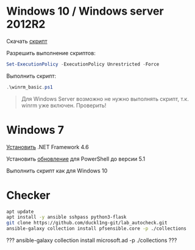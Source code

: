 # Windows 10 / Windows server 2012R2

Скачать [скрипт](https://raw.githubusercontent.com/duckl1ng-git/lab_autocheck/main/preparing/winrm_basic.ps1)

Разрешить выполнение скриптов:
```PowerShell
Set-ExecutionPolicy -ExecutionPolicy Unrestricted -Force
```

Выполнить скрипт:
```PowerShell
.\winrm_basic.ps1
```

> Для Windows Server возможно не нужно выполнять скрипт, т.к. winrm уже включен. Проверить!

# Windows 7

[Установить](https://www.microsoft.com/ru-ru/download/details.aspx?id=48137) .NET Framework 4.6

Установить [обновление](https://aka.ms/wmf51download) для PowerShell до версии 5.1

Выполнить скрипт как для Windows 10

# Checker

```bash
apt update
apt install -y ansible sshpass python3-flask
git clone https://github.com/duckl1ng-git/lab_autocheck.git
ansible-galaxy collection install pfsensible.core -p ./collections
```

??? ansible-galaxy collection install microsoft.ad -p ./collections ???